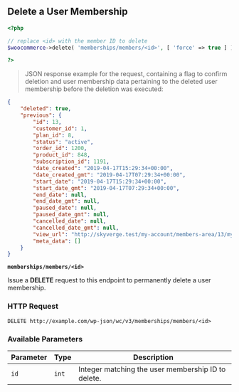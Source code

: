 ## Delete a User Membership

```php
<?php 

// replace <id> with the member ID to delete
$woocommerce->delete( 'memberships/members/<id>', [ 'force' => true ] ); 

?>
```

> JSON response example for the request, containing a flag to confirm deletion and user membership data pertaining to the deleted user membership before the deletion was executed:

```json
{
    "deleted": true,
    "previous": {
        "id": 13,
        "customer_id": 1,
        "plan_id": 8,
        "status": "active",
        "order_id": 1200,
        "product_id": 848,
        "subscription_id": 1191,
        "date_created": "2019-04-17T15:29:34+00:00",
        "date_created_gmt": "2019-04-17T07:29:34+00:00",
        "start_date": "2019-04-17T15:29:34+00:00",
        "start_date_gmt": "2019-04-17T07:29:34+00:00",
        "end_date": null,
        "end_date_gmt": null,
        "paused_date": null,
        "paused_date_gmt": null,
        "cancelled_date": null,
        "cancelled_date_gmt": null,
        "view_url": "http://skyverge.test/my-account/members-area/13/my-membership-content/",
        "meta_data": []
    }
}
```

**`memberships/members/<id>`**

Issue a **DELETE** request to this endpoint to permanently delete a user membership.

### HTTP Request

`DELETE http://example.com/wp-json/wc/v3/memberships/members/<id>`

### Available Parameters

Parameter | Type              | Description
--------- | ----------------- | ------------
`id`      | <code>int</code>  | Integer matching the user membership ID to delete.
